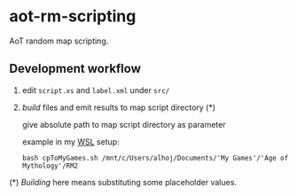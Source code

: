 # aot-rm-scripting

AoT random map scripting.

## Development workflow

1. edit `script.xs` and `label.xml` under `src/`
3. _build_ files and emit results to map script directory (*)
   
   give absolute path to map script directory as parameter

   example in my [WSL](https://en.wikipedia.org/wiki/Windows_Subsystem_for_Linux) setup:

       bash cpToMyGames.sh /mnt/c/Users/alhoj/Documents/'My Games'/'Age of Mythology'/RM2

(*) _Building_ here means substituting some placeholder values.

